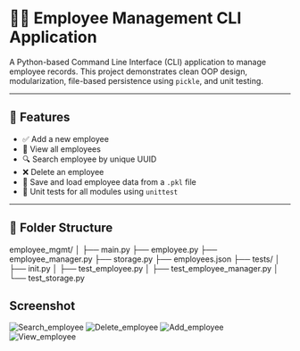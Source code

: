# 🧑‍💼 Employee Management CLI Application

A Python-based Command Line Interface (CLI) application to manage employee records. This project demonstrates clean OOP design, modularization, file-based persistence using `pickle`, and unit testing.

---

## 📌 Features

- ✅ Add a new employee
- 👀 View all employees
- 🔍 Search employee by unique UUID
- ❌ Delete an employee
- 💾 Save and load employee data from a `.pkl` file
- 🧪 Unit tests for all modules using `unittest`

---

## 🧱 Folder Structure

employee_mgmt/ │ ├── main.py ├── employee.py ├── employee_manager.py ├── storage.py ├── employees.json ├── tests/ │ ├── init.py │ ├── test_employee.py │ ├── test_employee_manager.py │ └── test_storage.py

## Screenshot

![Search_employee](https://github.com/user-attachments/assets/6866c2c2-195c-453a-b488-7eec4909842c)
![Delete_employee](https://github.com/user-attachments/assets/ac6e8052-ed60-49fd-88f6-50a7b53ec0e8)
![Add_employee](https://github.com/user-attachments/assets/dc9f853c-fe6f-4435-8c67-b11e49345303)
![View_employee](https://github.com/user-attachments/assets/29119890-0d63-44b0-9461-4d1a1fbc4aa5)



